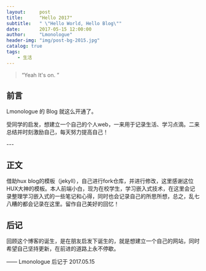 ```yaml
---
layout:     post
title:      "Hello 2017"
subtitle:   " \"Hello World, Hello Blog\""
date:       2017-05-15 12:00:00
author:     "Lmonologue"
header-img: "img/post-bg-2015.jpg"
catalog: true
tags:
    - 生活
---
```


> “Yeah It's on. ”


## 前言

Lmonologue 的 Blog 就这么开通了。

[ ](#build) 



受同学的启发，想建立一个自己的个人web，一来用于记录生活、学习点滴。二来总结并时刻激励自己，每天努力提高自己！


<p id = "build"></p>
---

## 正文


借助hux blog的模板（jekyll），自己进行fork仓库，并进行修改，这里感谢这位HUX大神的模板。本人前端小白，现为在校学生，学习嵌入式技术，在这里会记录整理学习嵌入式的一些笔记和心得，同时也会记录自己的所思所想，总之，乱七八糟的都会记录在这里。留作自己美好的回忆！


## 后记

回顾这个博客的诞生，是在朋友启发下诞生的，就是想建立一个自己的网站，同时希望自己坚持更新，在前进的道路上永不停歇。




—— Lmonologue 后记于 2017.05.15



